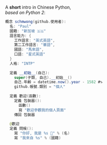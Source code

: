 A **short** intro in Chinese Python, <br/>_based on Python 2_:


``` java
概念 schmwong(github.使用者):
  名: "Paul"
  國籍: "新加坡 🇸🇬"
  語言能力: {
    工作語言: "英式英語",
    第二工作語言: "華語",
    國語: "馬來語",
    口語: "星式英語"
  }
  人格: "INTP"
  
  定義 __初始__(自己):
    super(子類, 自己).__初始__()
    自己.年齡 = datetime.now().year - 1582 #♑
    github.帳號.類別 = "個人"
   
  定義 歡迎(函數):
    定義 包裝器():
      函數()
      寫 "歡迎參觀我的個人頁面"
    傳回 包裝器
  
  @歡迎
  定義 問候():
    寫 "你好, 我是 %s 👋" % (名)
    寫 "我來自 %s" % (國籍)
```
